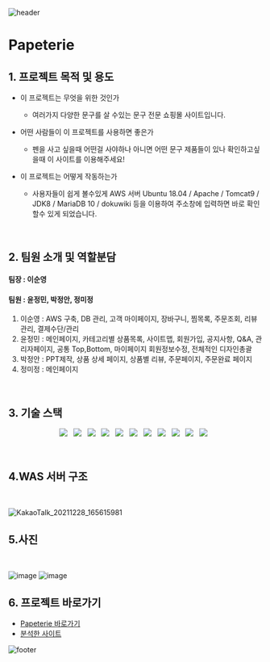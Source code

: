 ![header](https://capsule-render.vercel.app/api?type=waving&&color=gradient&height=100&section=header&fontSize=10)
# Papeterie

## 1. 프로젝트 목적 및 용도

+ 이 프로젝트는 무엇을 위한 것인가
  + 여러가지 다양한 문구를 살 수있는 문구 전문 쇼핑몰 사이트입니다.
  
+ 어떤 사람들이 이 프로젝트를 사용하면 좋은가
  + 펜을 사고 싶을때 어떤걸 사야하나 아니면 어떤 문구 제품들이 있나 확인하고싶을때 이 사이트를 이용해주세요!

+ 이 프로젝트는 어떻게 작동하는가
  + 사용자들이 쉽게 볼수있게 AWS 서버 Ubuntu 18.04 / Apache / Tomcat9 / JDK8 / MariaDB 10 / dokuwiki 등을 이용하여 주소창에 입력하면 바로 확인할수 있게 되었습니다.
<br>

## 2. 팀원 소개 및 역할분담
#### 팀장 : 이순영 <br>
#### 팀원 : 윤정민, 박정안, 정미정

  1. 이순영 : AWS 구축, DB 관리, 고객 마이페이지, 장바구니, 찜목록, 주문조회, 리뷰관리, 결제수단/관리
  2. 윤정민 : 메인페이지, 카테고리별 상품목록, 사이트맵, 회원가입, 공지사항, Q&A, 관리자페이지, 공통 Top,Bottom, 마이페이지 회원정보수정, 전체적인 디자인총괄
  3. 박정안 : PPT제작, 상품 상세 페이지, 상품별 리뷰, 주문페이지, 주문완료 페이지
  4. 정미정 : 메인페이지
<br>

## 3. 기술 스택
<p align="center">
<img src="https://img.shields.io/badge/HTML5-E34F26?style=flat-square&logo=HTML5&logoColor=white"/></a> &nbsp
<img src="https://img.shields.io/badge/CSS3-1572B6?style=flat-square&logo=CSS3&logoColor=white"/></a> &nbsp
<img src="https://img.shields.io/badge/JAVA-007396?style=flat-square&logo=java&logoColor=white"/></a> &nbsp
<img src="https://img.shields.io/badge/JavaScript-F7DF1E?style=flat-square&logo=JavaScript&logoColor=white"/></a> &nbsp
<img src="https://img.shields.io/badge/jquery-0769AD?style=flat-square&logo=jquery&logoColor=white"/></a> &nbsp
<img src="https://img.shields.io/badge/Python-3776AB?style=flat-square&logo=python&logoColor=white"/></a> &nbsp
<img src="https://img.shields.io/badge/Node.js-339933?style=flat-square&logo=Node.js&logoColor=white"/></a> &nbsp
<img src="https://img.shields.io/badge/MariaDB-003545?style=flat-square&logo=MariaDB&logoColor=white"/></a> &nbsp
<img src="https://img.shields.io/badge/MySQL-4479A1?style=flat-square&logo=MySQL&logoColor=white"/></a> &nbsp 
<img src="https://img.shields.io/badge/Amazon AWS-232F3E?style=flat-square&logo=Amazon%20AWS&logoColor=white"/></a> &nbsp 
<img src="https://img.shields.io/badge/ApacheTomcat-F8DC75?style=flat-square&logo=ApacheTomcat&logoColor=white"/></a> &nbsp
</p>
<br>

## 4.WAS 서버 구조
<br>

![KakaoTalk_20211228_165615981](https://user-images.githubusercontent.com/56786339/148168747-5a902d3a-1092-4bb2-a1f3-c8896c2b7df8.jpg)


## 5.사진
<br>

![image](https://user-images.githubusercontent.com/56786339/198815319-4bd16e82-7266-4a3e-a9e8-d3ca7a0031f4.png)
![image](https://user-images.githubusercontent.com/56786339/198815331-65eb9965-1b72-4687-a70f-2fb74db9a3e9.png)

## 6. 프로젝트 바로가기
+  [Papeterie 바로가기](http://3.37.233.74:8080/main/index)
+  [분석한 사이트](https://store.baemin.com)




![footer](https://capsule-render.vercel.app/api?type=waving&&color=gradient&height=100&section=footer&fontSize=90)
